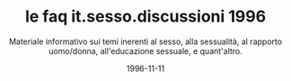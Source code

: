 ---
title: "le faq it.sesso.discussioni 1996"
subtitle: "Materiale informativo sui temi inerenti al sesso, alla sessualità, al rapporto uomo/donna, all'educazione sessuale, e quant'altro. "
date: 1996-11-11
externalUrl: "https://isd.olografix.org/"
---